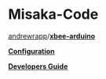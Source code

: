 # Misaka-Code





[andrewrapp](https://github.com/andrewrapp)/**[xbee-arduino](https://github.com/andrewrapp/xbee-arduino)**

**[Configuration](https://github.com/andrewrapp/xbee-arduino/wiki/Configuration)**

**[Developers Guide](https://github.com/andrewrapp/xbee-arduino/wiki/Developers-Guide)**

